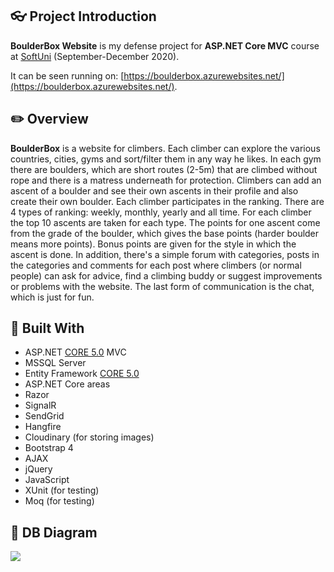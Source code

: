 ## :eyeglasses: Project Introduction

**BoulderBox Website** is my defense project for **ASP.NET Core MVC** course at [SoftUni](https://softuni.bg/ "SoftUni") (September-December 2020).

It can be seen running on: [https://boulderbox.azurewebsites.net/](https://boulderbox.azurewebsites.net/).

## :pencil2: Overview

**BoulderBox** is a website for climbers. Each climber can explore the various countries, cities, gyms and sort/filter them in any way he likes.
In each gym there are boulders, which are short routes (2-5m) that are climbed without rope and there is a matress underneath for protection.
Climbers can add an ascent of a boulder and see their own ascents in their profile and also create their own boulder. Each climber participates in the ranking. 
There are 4 types of ranking: weekly, monthly, yearly and all time. For each climber the top 10 ascents are taken for each type. 
The points for one ascent come from the grade of the boulder, which gives the base points (harder boulder means more points). 
Bonus points are given for the style in which the ascent is done. 
In addition, there's a simple forum with categories, posts in the categories and comments for each post where climbers (or normal people) can
ask for advice, find a climbing buddy or suggest improvements or problems with the website.
The last form of communication is the chat, which is just for fun.

## :hammer: Built With
- ASP.NET [CORE 5.0](https://docs.microsoft.com/en-us/aspnet/core/mvc/overview?view=aspnetcore-5.0) MVC
- MSSQL Server
- Entity Framework [CORE 5.0](https://docs.microsoft.com/en-us/ef/core/)
- ASP.NET Core areas
- Razor
- SignalR
- SendGrid
- Hangfire
- Cloudinary (for storing images)
- Bootstrap 4
- AJAX
- jQuery
- JavaScript
- XUnit (for testing)
- Moq (for testing)

## :wrench: DB Diagram
![](https://res.cloudinary.com/boulderbox/image/upload/v1608549504/DatabaseDiagram_fumqsq.jpg)
